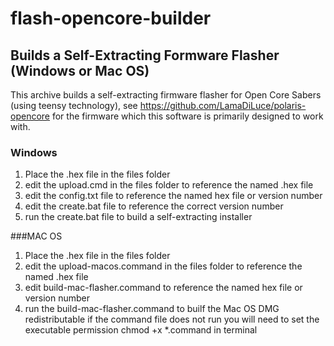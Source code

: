 # flash-opencore-builder

## Builds a Self-Extracting Formware Flasher (Windows or Mac OS)

This archive builds a self-extracting firmware flasher for Open Core 
Sabers (using teensy technology), see https://github.com/LamaDiLuce/polaris-opencore 
for the firmware which this software is primarily designed to work with.

### Windows
  1) Place the .hex file in the files folder
  2) edit the upload.cmd in the files folder to reference the named .hex file
  3) edit the config.txt file to reference the named hex file or version number
  4) edit the create.bat file to reference the correct version number
  5) run the create.bat file to build a self-extracting installer

###MAC OS
  1) Place the .hex file in the files folder
  2) edit the upload-macos.command in the files folder to reference the named .hex file
  3) edit build-mac-flasher.command to reference the named hex file or version number
  4) run the build-mac-flasher.command to builf the Mac OS DMG redistributable
     if the command file does not run you will need to set the executable permission chmod +x *.command in terminal

